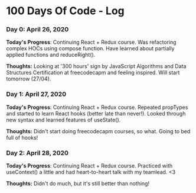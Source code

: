 # 100 Days Of Code - Log

### Day 0: April 26, 2020

**Today's Progress**: Continuing React + Redux course. Was refactoring complex HOCs using compose function. Have learned about partially applied functions and reduceRight().

**Thoughts:** Looking at '300 hours' sign by JavaScript Algorithms and Data Structures Certification at freecodecapm and feeling inspired. Will start tomorrow (27/04).

### Day 1: April 27, 2020

**Today's Progress**: Continuing React + Redux course. Repeated propTypes and started to learn React hooks (better late than never!). Looked through new syntax and learned features of useState().

**Thoughts:** Didn't start doing freecodecapm courses, so what. Going to bed full of hooks!

### Day 2: April 28, 2020

**Today's Progress**: Continuing React + Redux course. Practiced with useContext() a little and had heart-to-heart talk with my teamlead. <3

**Thoughts:** Didn't do much, but it's still better than nothing!
